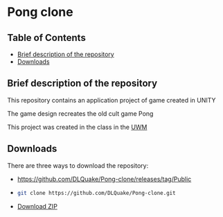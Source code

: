 # Pong clone

## Table of Contents
 * [Brief description of the repository](#brief-description-of-the-repository)
 * [Downloads](#downloads)

## Brief description of the repository
This repository contains an application project of game created in UNITY

The game design recreates the old cult game Pong

This project was created in the class in the [UWM](http://www.uwm.edu.pl/)

## Downloads
There are three ways to download the repository:

* https://github.com/DLQuake/Pong-clone/releases/tag/Public

* ```bash
  git clone https://github.com/DLQuake/Pong-clone.git
  ```
* [Download ZIP](https://github.com/DLQuake/Pong-clone/archive/refs/heads/main.zip)
